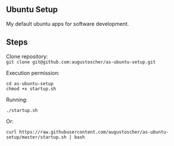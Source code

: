 ## Ubuntu Setup
My default ubuntu apps for software development.

## Steps
Clone repository:  
```git clone git@github.com:augustoscher/as-ubuntu-setup.git```

Execution permission:
```
cd as-ubuntu-setup  
chmod +x startup.sh  
```
Running:
```
./startup.sh
```
Or:
```
curl https://raw.githubusercontent.com/augustoscher/as-ubuntu-setup/master/startup.sh | bash
```
